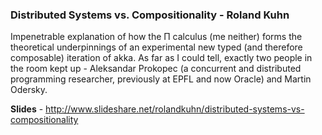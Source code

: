 ### Distributed Systems vs. Compositionality - Roland Kuhn

Impenetrable explanation of how the &#928; calculus (me neither) forms the theoretical underpinnings of an experimental new
typed (and therefore composable) iteration of akka. As far as I could tell, exactly two people in the room kept up -
Aleksandar Prokopec (a concurrent and distributed programming researcher, previously at EPFL and now Oracle) and 
Martin Odersky.

**Slides** - http://www.slideshare.net/rolandkuhn/distributed-systems-vs-compositionality

